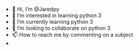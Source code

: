 - 👋 Hi, I’m @Jaredpy
- 👀 I’m interested in learning python 3
- 🌱 I’m currently learning python 3
- 💞️ I’m looking to collaborate on python 3
- 📫 How to reach me by commenting on a subject
- 

<!---
Jaredpy/Jaredpy is a ✨ special ✨ repository because its `README.md` (this file) appears on your GitHub profile.
You can click the Preview link to take a look at your changes.
--->
